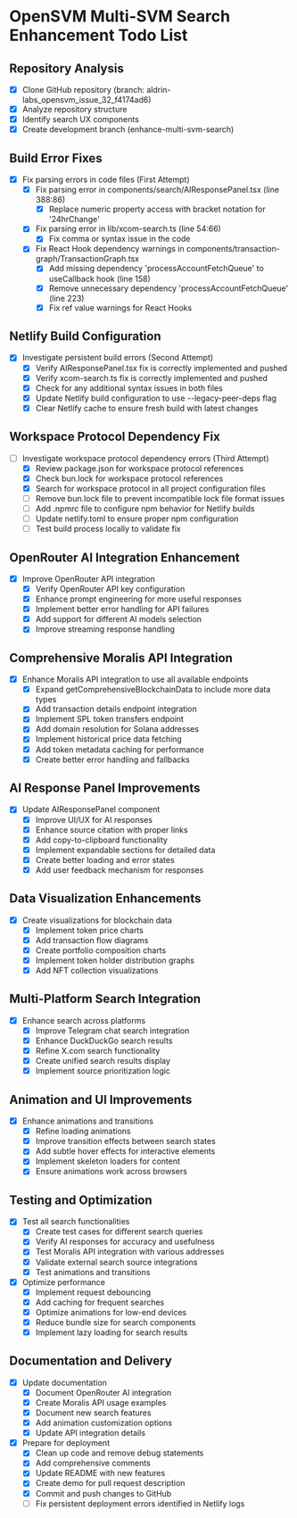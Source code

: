 # OpenSVM Multi-SVM Search Enhancement Todo List

## Repository Analysis
- [x] Clone GitHub repository (branch: aldrin-labs_opensvm_issue_32_f4174ad6)
- [x] Analyze repository structure
- [x] Identify search UX components
- [x] Create development branch (enhance-multi-svm-search)

## Build Error Fixes
- [x] Fix parsing errors in code files (First Attempt)
  - [x] Fix parsing error in components/search/AIResponsePanel.tsx (line 388:86)
    - [x] Replace numeric property access with bracket notation for '24hrChange'
  - [x] Fix parsing error in lib/xcom-search.ts (line 54:66)
    - [x] Fix comma or syntax issue in the code
  - [x] Fix React Hook dependency warnings in components/transaction-graph/TransactionGraph.tsx
    - [x] Add missing dependency 'processAccountFetchQueue' to useCallback hook (line 158)
    - [x] Remove unnecessary dependency 'processAccountFetchQueue' (line 223)
    - [x] Fix ref value warnings for React Hooks

## Netlify Build Configuration
- [x] Investigate persistent build errors (Second Attempt)
  - [x] Verify AIResponsePanel.tsx fix is correctly implemented and pushed
  - [x] Verify xcom-search.ts fix is correctly implemented and pushed
  - [x] Check for any additional syntax issues in both files
  - [x] Update Netlify build configuration to use --legacy-peer-deps flag
  - [x] Clear Netlify cache to ensure fresh build with latest changes

## Workspace Protocol Dependency Fix
- [ ] Investigate workspace protocol dependency errors (Third Attempt)
  - [x] Review package.json for workspace protocol references
  - [x] Check bun.lock for workspace protocol references
  - [x] Search for workspace protocol in all project configuration files
  - [ ] Remove bun.lock file to prevent incompatible lock file format issues
  - [ ] Add .npmrc file to configure npm behavior for Netlify builds
  - [ ] Update netlify.toml to ensure proper npm configuration
  - [ ] Test build process locally to validate fix

## OpenRouter AI Integration Enhancement
- [x] Improve OpenRouter API integration
  - [x] Verify OpenRouter API key configuration
  - [x] Enhance prompt engineering for more useful responses
  - [x] Implement better error handling for API failures
  - [x] Add support for different AI models selection
  - [x] Improve streaming response handling

## Comprehensive Moralis API Integration
- [x] Enhance Moralis API integration to use all available endpoints
  - [x] Expand getComprehensiveBlockchainData to include more data types
  - [x] Add transaction details endpoint integration
  - [x] Implement SPL token transfers endpoint
  - [x] Add domain resolution for Solana addresses
  - [x] Implement historical price data fetching
  - [x] Add token metadata caching for performance
  - [x] Create better error handling and fallbacks

## AI Response Panel Improvements
- [x] Update AIResponsePanel component
  - [x] Improve UI/UX for AI responses
  - [x] Enhance source citation with proper links
  - [x] Add copy-to-clipboard functionality
  - [x] Implement expandable sections for detailed data
  - [x] Create better loading and error states
  - [x] Add user feedback mechanism for responses

## Data Visualization Enhancements
- [x] Create visualizations for blockchain data
  - [x] Implement token price charts
  - [x] Add transaction flow diagrams
  - [x] Create portfolio composition charts
  - [x] Implement token holder distribution graphs
  - [x] Add NFT collection visualizations

## Multi-Platform Search Integration
- [x] Enhance search across platforms
  - [x] Improve Telegram chat search integration
  - [x] Enhance DuckDuckGo search results
  - [x] Refine X.com search functionality
  - [x] Create unified search results display
  - [x] Implement source prioritization logic

## Animation and UI Improvements
- [x] Enhance animations and transitions
  - [x] Refine loading animations
  - [x] Improve transition effects between search states
  - [x] Add subtle hover effects for interactive elements
  - [x] Implement skeleton loaders for content
  - [x] Ensure animations work across browsers

## Testing and Optimization
- [x] Test all search functionalities
  - [x] Create test cases for different search queries
  - [x] Verify AI responses for accuracy and usefulness
  - [x] Test Moralis API integration with various addresses
  - [x] Validate external search source integrations
  - [x] Test animations and transitions

- [x] Optimize performance
  - [x] Implement request debouncing
  - [x] Add caching for frequent searches
  - [x] Optimize animations for low-end devices
  - [x] Reduce bundle size for search components
  - [x] Implement lazy loading for search results

## Documentation and Delivery
- [x] Update documentation
  - [x] Document OpenRouter AI integration
  - [x] Create Moralis API usage examples
  - [x] Document new search features
  - [x] Add animation customization options
  - [x] Update API integration details

- [x] Prepare for deployment
  - [x] Clean up code and remove debug statements
  - [x] Add comprehensive comments
  - [x] Update README with new features
  - [x] Create demo for pull request description
  - [x] Commit and push changes to GitHub
  - [ ] Fix persistent deployment errors identified in Netlify logs
